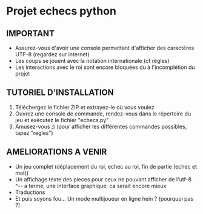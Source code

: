 # Projet echecs python

## IMPORTANT ##

- Assurez-vous d'avoir une console permettant d'afficher des caractères UTF-8 (regardez sur internet)
- Les coups se jouent avec la notation internationale (cf règles)
- Les interactions avec le roi sont encore bloquées du à l'incomplétion du projet

## TUTORIEL D'INSTALLATION ##

1) Téléchergez le fichier ZIP et extrayez-le où vous voulez
2) Ouvrez une console de commande, rendez-vous dans le répertoire du jeu et exécutez le fichier "echecs.py"
3) Amusez-vous ;) (pour afficher les différentes commandes possibles, tapez "regles")

## AMELIORATIONS A VENIR ##

- Un jeu complet (déplacement du roi, echec au roi, fin de partie (echec et mat))
- Un affichage texte des pieces pour ceux ne pouvant afficher de l'utf-8
       ^-- a terme, une interface graphique; ca serait encore mieux
- Traductions
- Et puis soyons fou... Un mode multijoueur en ligne hein ? (pourquoi pas ?)
